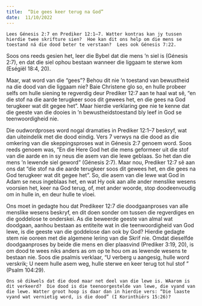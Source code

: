 ```yaml
---
title:  “Die gees keer terug na God”
date:  11/10/2022
---
```


`Lees Génesis 2:7 en Prediker 12:1–7. Watter kontras kan jy tussen hierdie twee skrifture sien?  Hoe kan dit ons help om die mens se toestand ná die dood beter te verstaan?  Lees ook Génesis 7:22.`

Soos ons reeds gesien het, leer die Bybel dat die mens ’n siel is (Génesis 2:7), en dat die siel ophou bestaan wanneer die liggaam te sterwe kom (Eségiël 18:4, 20).

Maar, wat word van die “gees”? Behou dit nie ’n toestand van bewustheid na die dood van die liggaam nie? Baie Christene glo so, en hulle probeer selfs om hulle siening te regverdig deur Prediker 12:7 aan te haal wat sê, “en die stof na die aarde terugkeer soos dit gewees het, en die gees na God terugkeer wat dit gegee het”. Maar hierdie verklaring gee nie te kenne dat die geeste van die dooies in ’n bewustheidstoestand bly leef in God se teenwoordigheid nie.

Die oudwordproses word nogal dramaties in Prediker 12:1–7 beskryf, wat dan uiteindelik met die dood eindig. Vers 7 verwys na die dood as die omkering van die skeppingsproses wat in Génesis 2:7 genoem word.  Soos reeds genoem was, “En die Here God het die mens geformeer uit die stof van die aarde en in sy neus die asem van die lewe geblaas. So het dan die mens ’n lewende siel geword” (Génesis 2:7). Maar nou, Prediker 12:7 sê aan ons dat “die stof na die aarde terugkeer soos dit gewees het, en die gees na God terugkeer wat dit gegee het”. So, die asem van die lewe wat God in Adam se neus ingeblaas het, en wat Hy ook aan alle ander menslike wesens voorsien het, keer na God terug, of, met ander woorde, stop doodeenvoudig om in hulle in, en deur hulle te vloei.

Ons moet in gedagte hou dat Predikeer 12:7 die doodgaanproses van alle menslike wesens beskryf, en dit doen sonder om tussen die regverdiges en die goddelose te onderskei. As die beweerde geeste van almal wat doodgaan, aanhou bestaan as entiteite wat in die teenwoordigheid van God lewe, is die geeste van die goddelose dan ook by God? Hierdie gedagte stem nie ooreen met die algemene lering van die Skrif nie. Omdat dieselfde doodgaanproses by beide die mens en dier plaasvind (Prediker 3:19, 20), is om dood te wees niks anders as om op te hou om as lewende wesens te bestaan nie.  Soos die psalmis verklaar, “U verberg u aangesig, hulle word verskrik; U neem hulle asem weg, hulle sterwe en keer terug tot hul stof ” (Psalm 104:29).

`Ons sê dikwels dat die dood maar net deel van die lewe is. WAarom is dit verkeerd?  Die dood is die teenoorgestelde van lewe, die vyand van die lewe. Watter groot hoop is daar dan in hierdie vers: “Die laaste vyand wat vernietig word, is die dood” (I Korinthiërs 15:26)?`